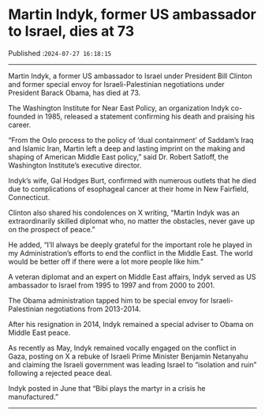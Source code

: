 # Martin Indyk, former US ambassador to Israel, dies at 73

Published :`2024-07-27 16:18:15`

---

Martin Indyk, a former US ambassador to Israel under President Bill Clinton and former special envoy for Israeli-Palestinian negotiations under President Barack Obama, has died at 73.

The Washington Institute for Near East Policy, an organization Indyk co-founded in 1985, released a statement confirming his death and praising his career.

“From the Oslo process to the policy of ‘dual containment’ of Saddam’s Iraq and Islamic Iran, Martin left a deep and lasting imprint on the making and shaping of American Middle East policy,” said Dr. Robert Satloff, the Washington Institute’s executive director.

Indyk’s wife, Gal Hodges Burt, confirmed with numerous outlets that he died due to complications of esophageal cancer at their home in New Fairfield, Connecticut.

Clinton also shared his condolences on X writing, “Martin Indyk was an extraordinarily skilled diplomat who, no matter the obstacles, never gave up on the prospect of peace.”

He added, “I’ll always be deeply grateful for the important role he played in my Administration’s efforts to end the conflict in the Middle East. The world would be better off if there were a lot more people like him.”

A veteran diplomat and an expert on Middle East affairs, Indyk served as US ambassador to Israel from 1995 to 1997 and from 2000 to 2001.

The Obama administration tapped him to be special envoy for Israeli-Palestinian negotiations from 2013-2014.

After his resignation in 2014, Indyk remained a special adviser to Obama on Middle East peace.

As recently as May, Indyk remained vocally engaged on the conflict in Gaza, posting on X a rebuke of Israeli Prime Minister Benjamin Netanyahu and claiming the Israeli government was leading Israel to “isolation and ruin” following a rejected peace deal.

Indyk posted in June that “Bibi plays the martyr in a crisis he manufactured.”

---

